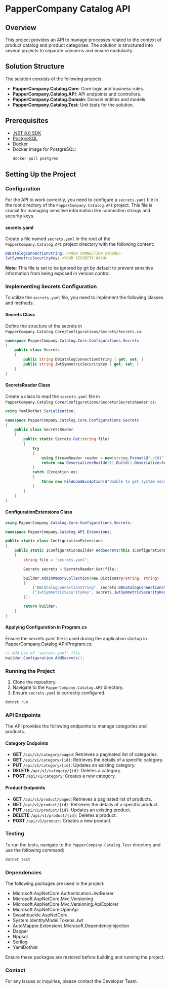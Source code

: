 # PapperCompany Catalog API

## Overview
This project provides an API to manage processes related to the context of product catalog and product categories. The solution is structured into several projects to separate concerns and ensure modularity.

## Solution Structure
The solution consists of the following projects:

- **PapperCompany.Catalog.Core**: Core logic and business rules.
- **PapperCompany.Catalog.API**: API endpoints and controllers.
- **PapperCompany.Catalog.Domain**: Domain entities and models.
- **PapperCompany.Catalog.Test**: Unit tests for the solution.

## Prerequisites
- [.NET 8.0 SDK](https://dotnet.microsoft.com/download/dotnet/8.0)
- [PostgreSQL](https://www.postgresql.org/download/)
- [Docker](https://www.docker.com/)
- Docker image for PostgreSQL:
  ```sh
  docker pull postgres
  ```
  
## Setting Up the Project

### Configuration
For the API to work correctly, you need to configure a `secrets.yaml` file in the root directory of the `PapperCompany.Catalog.API` project. This file is crucial for managing sensitive information like connection strings and security keys.

#### secrets.yaml
Create a file named `secrets.yaml` in the root of the `PapperCompany.Catalog.API` project directory with the following content:

```yaml
DBCatalogConnectionString: <YOUR CONNECTION STRING>
JwtSymmetricSecurityKey: <YOUR SECURITY HASH>
```

**Note**: This file is set to be ignored by git by default to prevent sensitive information from being exposed in version control.

### Implementing Secrets Configuration
To utilize the `secrets.yaml` file, you need to implement the following classes and methods:

#### Secrets Class
Define the structure of the secrets in `PapperCompany.Catalog.Core/Configurations/Secrets/Secrets.cs`:

```csharp
namespace PapperCompany.Catalog.Core.Configurations.Secrets
{
    public class Secrets
    {
        public string DBCatalogConnectionString { get; set; }
        public string JwtSymmetricSecurityKey { get; set; }
    }
}
```

#### SecretsReader Class
Create a class to read the `secrets.yaml` file in `PapperCompany.Catalog.Core/Configurations/Secrets/SecretsReader.cs`:

```csharp
using YamlDotNet.Serialization;

namespace PapperCompany.Catalog.Core.Configurations.Secrets
{
    public class SecretsReader
    {
        public static Secrets Get(string file)
        {
            try
            {
                using StreamReader reader = new(string.Format(@"./{0}", file));
                return new DeserializerBuilder().Build().Deserialize<Secrets>(reader);
            }
            catch (Exception ex)
            {
                throw new FileLoadException($"Unable to get system secrets :{ex}");
            }
        }
    }
}
```

#### ConfigurationExtensions Class
```csharp
using PapperCompany.Catalog.Core.Configurations.Secrets;

namespace PapperCompany.Catalog.API.Extensions;

public static class ConfigurationExtensions
{
    public static IConfigurationBuilder AddSecrets(this IConfigurationBuilder builder)
    {
        string file = "secrets.yaml";

        Secrets secrets = SecretsReader.Get(file);

        builder.AddInMemoryCollection(new Dictionary<string, string>
        {
            {"DBCatalogConnectionString", secrets.DBCatalogConnectionString},
            {"JwtSymmetricSecurityKey", secrets.JwtSymmetricSecurityKey},
        });

        return builder;
    }
}
```
#### Applying Configuration in Program.cs
Ensure the secrets.yaml file is used during the application startup in PapperCompany.Catalog.API/Program.cs:
```csharp
// Add use of 'secrets.yaml' file
builder.Configuration.AddSecrets();
```

### Running the Project

1. Clone the repository.
2. Navigate to the `PapperCompany.Catalog.API` directory.
3. Ensure `secrets.yaml` is correctly configured.
```bash
dotnet run
```
### API Endpoints
The API provides the following endpoints to manage categories and products.

#### Category Endpoints
- **GET** `/api/v1/category/paged`: Retrieves a paginated list of categories.
- **GET** `/api/v1/category/{id}`: Retrieves the details of a specific category.
- **PUT** `/api/v1/category/{id}`: Updates an existing category.
- **DELETE** `/api/v1/category/{id}`: Deletes a category.
- **POST** `/api/v1/category`: Creates a new category.

#### Product Endpoints
- **GET** `/api/v1/product/paged`: Retrieves a paginated list of products.
- **GET** `/api/v1/product/{id}`: Retrieves the details of a specific product.
- **PUT** `/api/v1/product/{id}`: Updates an existing product.
- **DELETE** `/api/v1/product/{id}`: Deletes a product.
- **POST** `/api/v1/product`: Creates a new product.


### Testing
To run the tests, navigate to the `PapperCompany.Catalog.Test` directory and use the following command:

```bash
dotnet test
```

### Dependencies
The following packages are used in the project:

- Microsoft.AspNetCore.Authentication.JwtBearer
- Microsoft.AspNetCore.Mvc.Versioning
- Microsoft.AspNetCore.Mvc.Versioning.ApiExplorer
- Microsoft.AspNetCore.OpenApi
- Swashbuckle.AspNetCore
- System.IdentityModel.Tokens.Jwt
- AutoMapper.Extensions.Microsoft.DependencyInjection
- Dapper
- Npgsql
- Serilog
- YamlDotNet

Ensure these packages are restored before building and running the project.

### Contact
For any issues or inquiries, please contact the Developer Team.


